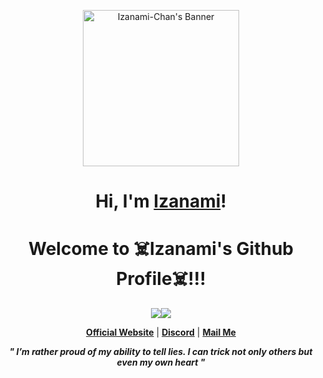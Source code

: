 <p align="center">
  <a href="https://iamizanami.com"><img width=250 height=250 src="lord.gif" alt="Izanami-Chan's Banner"></a>
  
</p>

  

<h1 align="center">Hi, I'm <a href="https://iamizanami.com">Izanami</a>!</h1>
<h1 align="center">Welcome to ☠️Izanami's Github Profile☠️!!!</h1>

<p align="center">
<img align="center" src="https://github-readme-stats.vercel.app/api?username=Izanami-Chan&show_icons=true&include_all_commits=true&theme=github_dark&hide_border=true"/><img align="center" src="https://github-readme-stats.vercel.app/api/top-langs/?username=Izanami-Chan&layout=compact&theme=github_dark&hide_border=true" />
</p>

<p align="center">
  <strong><a href="https://iamizanami.com">Official Website</a></strong> |
  <strong><a href="https://discordid.netlify.app/?id=916122735153926214">Discord</a></strong> |
<strong><a href="mailto:me@iamizanami.com">Mail Me</a></strong>

</p>

<p align="center"><strong><i>" I’m rather proud of my ability to tell lies. I can trick not only others but even my own heart "</i></strong></p>
